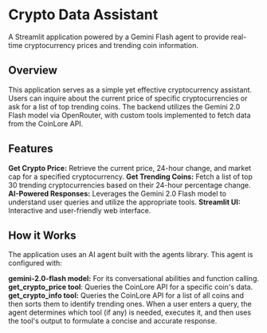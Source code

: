 # Crypto Data Assistant
A Streamlit application powered by a Gemini Flash agent to provide real-time cryptocurrency prices and trending coin information.

## Overview
This application serves as a simple yet effective cryptocurrency assistant. Users can inquire about the current price of specific cryptocurrencies or ask for a list of top trending coins. The backend utilizes the Gemini 2.0 Flash model via OpenRouter, with custom tools implemented to fetch data from the CoinLore API.

## Features
**Get Crypto Price:** Retrieve the current price, 24-hour change, and market cap for a specified cryptocurrency.
**Get Trending Coins:** Fetch a list of top 30 trending cryptocurrencies based on their 24-hour percentage change.
**AI-Powered Responses:** Leverages the Gemini 2.0 Flash model to understand user queries and utilize the appropriate tools.
**Streamlit UI:** Interactive and user-friendly web interface.

## How it Works
The application uses an AI agent built with the agents library. This agent is configured with:

**gemini-2.0-flash model:** For its conversational abilities and function calling.
**get_crypto_price tool**: Queries the CoinLore API for a specific coin's data.
**get_crypto_info tool:** Queries the CoinLore API for a list of all coins and then sorts them to identify trending ones.
When a user enters a query, the agent determines which tool (if any) is needed, executes it, and then uses the tool's output to formulate a concise and accurate response.

